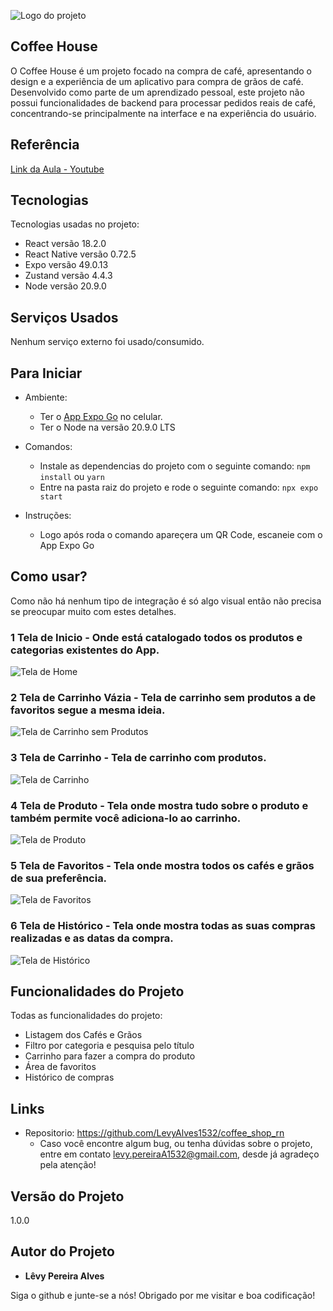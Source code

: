 ![Logo do projeto](https://github.com/LevyAlves1532/coffee_shop_rn/blob/master/assets/icon.png)

## Coffee House
O Coffee House é um projeto focado na compra de café, apresentando o design e a experiência de um aplicativo para compra de grãos de café. Desenvolvido como parte de um aprendizado pessoal, este projeto não possui funcionalidades de backend para processar pedidos reais de café, concentrando-se principalmente na interface e na experiência do usuário.

## Referência
[Link da Aula - Youtube](https://www.youtube.com/watch?v=W1Co2M-gsQE)

## Tecnologias

Tecnologias usadas no projeto:

  * React versão 18.2.0
  * React Native versão 0.72.5
  * Expo versão 49.0.13
  * Zustand versão 4.4.3
  * Node versão 20.9.0

## Serviços Usados

Nenhum serviço externo foi usado/consumido.

## Para Iniciar

  * Ambiente:
    - Ter o [App Expo Go](https://play.google.com/store/apps/details?id=host.exp.exponent&hl=pt&gl=US) no celular.
    - Ter o Node na versão 20.9.0 LTS
  
  * Comandos:
    - Instale as dependencias do projeto com o seguinte comando: `npm install` ou `yarn`
    - Entre na pasta raiz do projeto e rode o seguinte comando: `npx expo start`

  * Instruções:
    - Logo após roda o comando apareçera um QR Code, escaneie com o App Expo Go

## Como usar?

Como não há nenhum tipo de integração é só algo visual então não precisa se preocupar muito com estes detalhes.

### 1 Tela de Inicio - Onde está catalogado todos os produtos e categorias existentes do App.

![Tela de Home](https://github.com/LevyAlves1532/coffee_shop_rn/blob/master/assets/readme/home.jpeg)

### 2 Tela de Carrinho Vázia - Tela de carrinho sem produtos a de favoritos segue a mesma ideia.

![Tela de Carrinho sem Produtos](https://github.com/LevyAlves1532/coffee_shop_rn/blob/master/assets/readme/cart_none.jpeg)

### 3 Tela de Carrinho - Tela de carrinho com produtos.

![Tela de Carrinho](https://github.com/LevyAlves1532/coffee_shop_rn/blob/master/assets/readme/cart.jpeg)

### 4 Tela de Produto - Tela onde mostra tudo sobre o produto e também permite você adiciona-lo ao carrinho.

![Tela de Produto](https://github.com/LevyAlves1532/coffee_shop_rn/blob/master/assets/readme/product.jpeg)

### 5 Tela de Favoritos - Tela onde mostra todos os cafés e grãos de sua preferência.

![Tela de Favoritos](https://github.com/LevyAlves1532/coffee_shop_rn/blob/master/assets/readme/favourites.jpeg)

### 6 Tela de Histórico - Tela onde mostra todas as suas compras realizadas e as datas da compra.

![Tela de Histórico](https://github.com/LevyAlves1532/coffee_shop_rn/blob/master/assets/readme/order_history.jpeg)

## Funcionalidades do Projeto

Todas as funcionalidades do projeto:
  - Listagem dos Cafés e Grãos
  - Filtro por categoria e pesquisa pelo título
  - Carrinho para fazer a compra do produto
  - Área de favoritos
  - Histórico de compras

## Links

  * Repositorio: https://github.com/LevyAlves1532/coffee_shop_rn
    - Caso você encontre algum bug, ou tenha dúvidas sobre o projeto, entre em contato levy.pereiraA1532@gmail.com, desde já agradeço pela atenção!

  ## Versão do Projeto

  1.0.0

  ## Autor do Projeto

  * **Lêvy Pereira Alves**

  Siga o github e junte-se a nós!
  Obrigado por me visitar e boa codificação!
